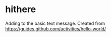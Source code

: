 # hithere
Adding to the basic text message.
Created from https://guides.github.com/activities/hello-world/
